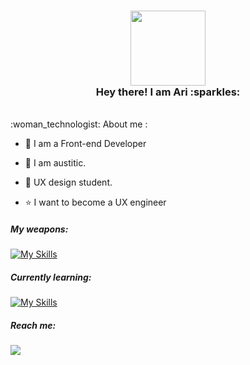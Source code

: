   <h3 align="center">
   <img src="https://media.giphy.com/media/WUlplcMpOCEmTGBtBW/giphy.gif" width="120"><br>
  Hey there! I am Ari :sparkles:<br>
  </h3> 

  <br>
  :woman_technologist: About me :<br>

  - 🎨 I am a Front-end Developer
  
  - :rainbow: I am austitic.

  - :seedling: UX design student.
  
  - :star: I want to become a UX engineer

   <h5>My weapons:<br></h5>

  [![My Skills](https://skillicons.dev/icons?i=html,css,js,react,sass,emotion,styledcomponents,materialui,nodejs,figma,ps&theme=light)](https://skillicons.dev)


  <h5>Currently learning:<br></h5>

  [![My Skills](https://skillicons.dev/icons?i=vue,vuetify&theme=light)](https://skillicons.dev)

  <div>
  <h5>Reach me:</h5>
    <a href="https://www.linkedin.com/in/arianna-avalos-a6a38b224">
      <img src="https://skillicons.dev/icons?i=linkedin" />
    </a>
  </div>
